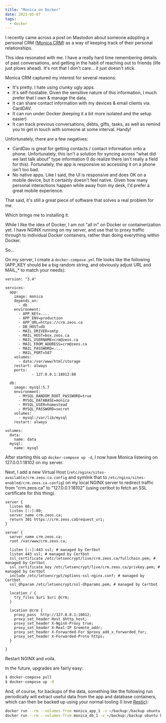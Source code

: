 ```yaml
---
title: "Monica on Docker"
date: 2021-05-07
tags: 
  - docker
---
```


I recently came across a post on Mastodon about someone adopting a personal CRM ([Monica CRM](https://www.monicahq.com/)) as a way of keeping track of their personal relationships.

This idea resonated with me.  I have a really hard time remembering details of past conversations, and getting in the habit of reaching out to friends (life just plows ahead).  It's not that I don't care... it just doesn't stick.  

Monica CRM captured my interest for several reasons:

* It's pretty.  I hate using clunky ugly apps.
* It's self-hostable.  Given the sensitive nature of this information, I much prefer that I own & manage the data.
* It can share contact information with my devices & email clients via. CardDAV.
* It can run under Docker (keeping it a bit more isolated and the setup easier)
* It can track previous conversations, debts, gifts, tasks, as well as remind you to get in touch with someone at some interval.  Handy!

Unfortunately, there are a few negatives:
* CardDav is great for getting contacts / contact information onto a phone.  Unfortunately, this isn't a solution for syncing across "what did we last talk about" type information (I do realize there isn't really a field for this).  Fortunately, the app is responsive so accessing it on a phone isn't too bad.
* No native apps.  Like I said, the UI is responsive and does OK on a mobile device, but it certainly doesn't feel native.  Given how many personal interactions happen while away from my desk, I'd prefer a great mobile experience.

That said, it's still a great piece of software that solves a real problem for me.

Which brings me to installing it. 

While I like the idea of Docker, I am not "all in" on Docker or containerization yet.  I have NGINX running on my server, and use that to proxy traffic through to individual Docker containers, rather than doing everything within Docker.

So...

On my server, I create a `docker-compose.yml` file looks like the following (APP_KEY should be a big random string, and obviously adjust URL and MAIL_* to match your needs):

```
version: "3.4"

services:
  app:
    image: monica
    depends_on:
      - db
    environment:
      - APP_KEY=....
      - APP_ENV=production
      - APP_URL=https://crm.zeos.ca
      - DB_HOST=db
      - MAIL_DRIVER=smtp
      - MAIL_HOST=box.zeos.ca
      - MAIL_USERNAME=crm@zeos.ca
      - MAIL_FROM_ADDRESS=crm@zeos.ca
      - MAIL_PASSWORD=....
      - MAIL_PORT=587
    volumes:
      - data:/var/www/html/storage
    restart: always
    ports:
            - 127.0.0.1:18012:80

  db:
    image: mysql:5.7
    environment:
      - MYSQL_RANDOM_ROOT_PASSWORD=true
      - MYSQL_DATABASE=monica
      - MYSQL_USER=homestead
      - MYSQL_PASSWORD=secret
    volumes:
      - mysql:/var/lib/mysql
    restart: always

volumes:
  data:
    name: data
  mysql:
    name: mysql

```

After starting this up `docker-compose up -d`, I now have Monica listening on 127.0.0.1:18102 on my server.

Next, I add a new Virtual Host (`/etc/nginx/sites-available/crm.zeos.ca.config` and symlink that to `/etc/nginx/sites-enabled/crm.zeos.ca.config`) on my local NGINX server to redirect traffic from "crm.zeos.ca" to "127.0.0.1:18102" (using certbot to fetch an SSL certificate for this thing).

```
server {
  listen 80;
  listen [::]:80;
  server_name crm.zeos.ca;
  return 301 https://crm.zeos.ca$request_uri;
}

server {
  server_name crm.zeos.ca;
  root /var/www/crm.zeos.ca;

  listen [::]:443 ssl; # managed by Certbot
  listen 443 ssl; # managed by Certbot
  ssl_certificate /etc/letsencrypt/live/crm.zeos.ca/fullchain.pem; # managed by Certbot
  ssl_certificate_key /etc/letsencrypt/live/crm.zeos.ca/privkey.pem; # managed by Certbot
  include /etc/letsencrypt/options-ssl-nginx.conf; # managed by Certbot
  ssl_dhparam /etc/letsencrypt/ssl-dhparams.pem; # managed by Certbot

  location / {
    try_files $uri $uri @crm;
  }

  location @crm {
    proxy_pass  http://127.0.0.1:18012;
    proxy_set_header Host $http_host;
    proxy_set_header X-NginX-Proxy true;
    proxy_set_header X-Real-IP $remote_addr;
    proxy_set_header X-Forwarded-For $proxy_add_x_forwarded_for;
    proxy_set_header X-Forwarded-Proto https;
  }

}
```

Restart NGINX and voila.

In the future, upgrades are fairly easy:

```sh
$ docker-compose pull
$ docker-compose up -d
```

And, of course, for backups of the data, something like the following run periodically will extract useful data from the app and database containers, which can then be backed up using your normal tooling (I love [Restic](https://restic.net/)):

```sh
docker run --rm --volumes-from monica_app_1 -v ~/backup:/backup ubuntu bash -c "cd /var/www/html/storage && tar cvf /backup/app.tar ."
docker run --rm --volumes-from monica_db_1 -v ~/backup:/backup ubuntu bash -c "cd /var/lib/mysql && tar cvf /backup/db.tar ."
```
